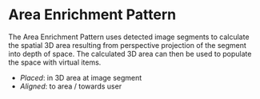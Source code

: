 # Area Enrichment Pattern

The Area Enrichment Pattern uses detected image segments to calculate the spatial 3D area resulting from perspective projection of the segment into depth of space. The calculated 3D area can then be used to populate the space with virtual items.

* _Placed_: in 3D area at image segment
* _Aligned_: to area / towards user